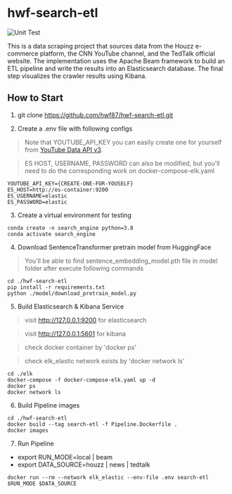 # hwf-search-etl
![Unit Test](https://github.com/hwf87/hwf-search-etl/actions/workflows/github-actions.yml/badge.svg?event=push)

This is a data scraping project that sources data from the Houzz e-commerce platform, the CNN YouTube channel, and the TedTalk official website. The implementation uses the Apache Beam framework to build an ETL pipeline and write the results into an Elasticsearch database. The final step visualizes the crawler results using Kibana.

## How to Start
1. git clone https://github.com/hwf87/hwf-search-etl.git

2. Create a .env file with following configs
> Note that YOUTUBE_API_KEY you can easily create one for yourself from [YouTube Data API v3](https://console.cloud.google.com/apis/library/youtube.googleapis.com).

> ES HOST, USERNAME, PASSWORD can also be modified, but you'll need to do the corresponding work on docker-compose-elk.yaml 
```
YOUTUBE_API_KEY={CREATE-ONE-FOR-YOUSELF}
ES_HOST=http://es-container:9200
ES_USERNAME=elastic
ES_PASSWORD=elastic
```

3. Create a virtual environment for testing 
```
conda create -n search_engine python=3.8
conda activate search_engine
```

4. Download SentenceTransformer pretrain model from HuggingFace
> You'll be able to find sentence_embedding_model.pth file in model folder after execute following commands
```
cd ./hwf-search-etl
pip install -r requirements.txt
python ./model/download_pretrain_model.py
```

5. Build Elasticsearch & Kibana Service
> visit http://127.0.0.1:9200 for elasticsearch

> visit http://127.0.0.1:5601 for kibana

> check docker container by 'docker ps'

> check elk_elastic network exists by 'docker network ls'
```
cd ./elk 
docker-compose -f docker-compose-elk.yaml up -d
docker ps
docker network ls
```

6. Build Pipeline images
```
cd ./hwf-search-etl
docker build --tag search-etl -f Pipeline.Dockerfile .
docker images
```

7. Run Pipeline
- export RUN_MODE=local | beam
- export DATA_SOURCE=houzz | news | tedtalk
```
docker run --rm --network elk_elastic --env-file .env search-etl $RUN_MODE $DATA_SOURCE
```